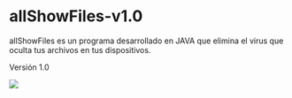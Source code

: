 # allShowFiles-v1.0

allShowFiles es un programa desarrollado en JAVA que elimina el virus que oculta tus archivos en tus dispositivos.

Versión 1.0

<img src="https://github.com/RojeruSan/allShowFiles-v1.0/blob/RojeruSan/allShowFiles.PNG">
